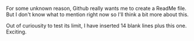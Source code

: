 For some unknown reason, Github really wants me to create a ReadMe file. But I don't know what to mention right now so I'll think a bit more about this.














Out of curiousity to test its limit, I have inserted 14 blank lines plus this one. Exciting.

<!---
MoradEnCours/MoradEnCours is a ✨ special ✨ repository because its `README.md` (this file) appears on your GitHub profile.
You can click the Preview link to take a look at your changes.
--->
